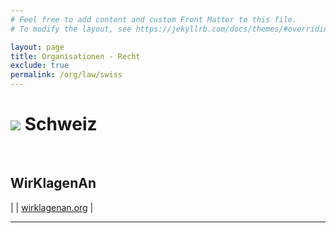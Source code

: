 ```yaml
---
# Feel free to add content and custom Front Matter to this file.
# To modify the layout, see https://jekyllrb.com/docs/themes/#overriding-theme-defaults

layout: page
title: Organisationen - Recht
exclude: true
permalink: /org/law/swiss
---
```


# <img src="{{site.baseurl}}/assets/img/flaggen/ch.png"> Schweiz  

<br/>

## WirKlagenAn

| <i class="fas fa-globe"></i> | [wirklagenan.org](https://wirklagenan.org/) |

---

<br/>
